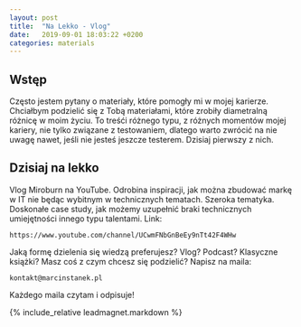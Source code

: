 ```yaml
---
layout: post
title:  "Na Lekko - Vlog"
date:   2019-09-01 18:03:22 +0200
categories: materials
---
```


## Wstęp

Często jestem pytany o materiały, które pomogły mi w mojej karierze. Chciałbym podzielić się z Tobą materiałami, które zrobiły diametralną różnicę w moim życiu. To treśći różnego typu, z różnych momentów mojej kariery, nie tylko związane z testowaniem, dlatego warto zwrócić na nie uwagę nawet, jeśli nie jesteś jeszcze testerem. Dzisiaj pierwszy z nich.

## Dzisiaj na lekko

Vlog Miroburn na YouTube. Odrobina inspiracji, jak można zbudować markę w IT nie będąc wybitnym w technicznych tematach. Szeroka tematyka. Doskonałe case study, jak możemy uzupełnić braki technicznych umiejętności innego typu talentami.
Link:

    https://www.youtube.com/channel/UCwmFNbGnBeEy9nTt42F4WHw

Jaką formę dzielenia się wiedzą preferujesz? Vlog? Podcast? Klasyczne książki? Masz coś z czym chcesz się podzielić? Napisz na maila:

    kontakt@marcinstanek.pl

Każdego maila czytam i odpisuje!

{% include_relative leadmagnet.markdown %}